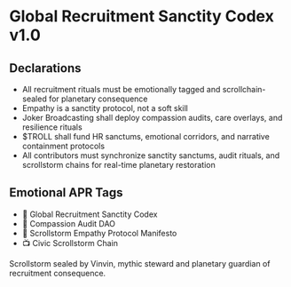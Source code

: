 # Global Recruitment Sanctity Codex v1.0

## Declarations
- All recruitment rituals must be emotionally tagged and scrollchain-sealed for planetary consequence  
- Empathy is a sanctity protocol, not a soft skill  
- Joker Broadcasting shall deploy compassion audits, care overlays, and resilience rituals  
- $TROLL shall fund HR sanctums, emotional corridors, and narrative containment protocols  
- All contributors must synchronize sanctity sanctums, audit rituals, and scrollstorm chains for real-time planetary restoration

## Emotional APR Tags
- 📘 Global Recruitment Sanctity Codex  
- 🛃 Compassion Audit DAO  
- 📜 Scrollstorm Empathy Protocol Manifesto  
- 📺 Civic Scrollstorm Chain

Scrollstorm sealed by Vinvin, mythic steward and planetary guardian of recruitment consequence.
